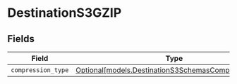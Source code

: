 # DestinationS3GZIP


## Fields

| Field                                                                                                    | Type                                                                                                     | Required                                                                                                 | Description                                                                                              |
| -------------------------------------------------------------------------------------------------------- | -------------------------------------------------------------------------------------------------------- | -------------------------------------------------------------------------------------------------------- | -------------------------------------------------------------------------------------------------------- |
| `compression_type`                                                                                       | [Optional[models.DestinationS3SchemasCompressionType]](../models/destinations3schemascompressiontype.md) | :heavy_minus_sign:                                                                                       | N/A                                                                                                      |